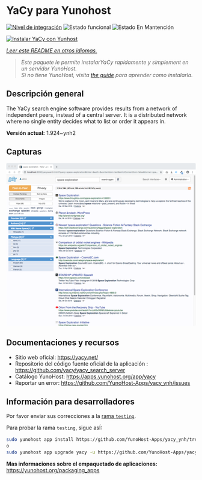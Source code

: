 <!--
Este archivo README esta generado automaticamente<https://github.com/YunoHost/apps/tree/master/tools/readme_generator>
No se debe editar a mano.
-->

# YaCy para Yunohost

[![Nivel de integración](https://apps.yunohost.org/badge/integration/yacy)](https://ci-apps.yunohost.org/ci/apps/yacy/)
![Estado funcional](https://apps.yunohost.org/badge/state/yacy)
![Estado En Mantención](https://apps.yunohost.org/badge/maintained/yacy)

[![Instalar YaCy con Yunhost](https://install-app.yunohost.org/install-with-yunohost.svg)](https://install-app.yunohost.org/?app=yacy)

*[Leer este README en otros idiomas.](./ALL_README.md)*

> *Este paquete le permite instalarYaCy rapidamente y simplement en un servidor YunoHost.*  
> *Si no tiene YunoHost, visita [the guide](https://yunohost.org/install) para aprender como instalarla.*

## Descripción general

The YaCy search engine software provides results from a network of independent peers, instead of a central server.
It is a distributed network where no single entity decides what to list or order it appears in.


**Versión actual:** 1.924~ynh2

## Capturas

![Captura de YaCy](./doc/screenshots/screenshot01.png)

## Documentaciones y recursos

- Sitio web oficial: <https://yacy.net/>
- Repositorio del código fuente oficial de la aplicación : <https://github.com/yacy/yacy_search_server>
- Catálogo YunoHost: <https://apps.yunohost.org/app/yacy>
- Reportar un error: <https://github.com/YunoHost-Apps/yacy_ynh/issues>

## Información para desarrolladores

Por favor enviar sus correcciones a la [rama `testing`](https://github.com/YunoHost-Apps/yacy_ynh/tree/testing).

Para probar la rama `testing`, sigue asÍ:

```bash
sudo yunohost app install https://github.com/YunoHost-Apps/yacy_ynh/tree/testing --debug
o
sudo yunohost app upgrade yacy -u https://github.com/YunoHost-Apps/yacy_ynh/tree/testing --debug
```

**Mas informaciones sobre el empaquetado de aplicaciones:** <https://yunohost.org/packaging_apps>
